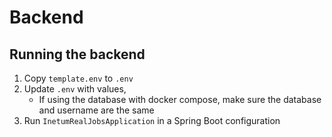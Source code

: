 # Backend

## Running the backend

1. Copy `template.env` to `.env`
2. Update `.env` with values,
    - If using the database with docker compose, make sure the database and username are the same
3. Run `InetumRealJobsApplication` in a Spring Boot configuration
